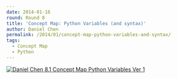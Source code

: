 ```yaml
---
date: 2014-01-16
round: Round 8
title: 'Concept Map: Python Variables (and syntax)'
author: Daniel Chen
permalink: /2014/01/concept-map-python-variables-and-syntax/
tags:
  - Concept Map
  - Python
---
```

[<img class="size-full wp-image-5485" alt="Daniel Chen 8.1 Concept Map Python Variables Ver 1" src="/software-carpentry-training-website/uploads/2014/01/page1.png" />][1]

 [1]: /software-carpentry-training-website/uploads/2014/01/page1.png
